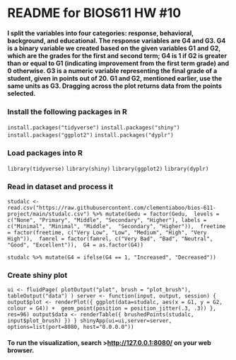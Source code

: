 # README for BIOS611 HW #10
#### I split the variables into four categories: response, behavioral, background, and educational. The response variables are G4 and G3. G4 is a binary variable we created based on the given variables G1 and G2, which are the grades for the first and second term; G4 is 1 if G2 is greater than or equal to G1 (indicating improvement from the first term grade) and 0 otherwise. G3 is a numeric variable representing the final grade of a student, given in points out of 20. G1 and G2, mentioned earlier, use the same units as G3. Dragging across the plot returns data from the points selected. 

### Install the following packages in R
`install.packages("tidyverse")`
`install.packages("shiny")`
`install.packages("ggplot2")`
`install.packages("dyplr")`
### Load packages into R
`library(tidyverse)`
`library(shiny)`
`library(ggplot2)`
`library(dyplr)`

### Read in dataset and process it
`studalc <- read.csv("https://raw.githubusercontent.com/clementiaboo/bios-611-project/main/studalc.csv") %>%
  mutate(Gedu = factor(Gedu, 
    levels = c("None", "Primary", "Middle", "Secondary", "Higher"),
    labels = c("Minimal", "Minimal", "Middle", 
               "Secondary", "Higher")), 
    freetime = factor(freetime, c("Very Low", "Low", "Medium", "High", "Very High")), 
    famrel = factor(famrel, c("Very Bad", "Bad", "Neutral", "Good", "Excellent")), 
    G4 = as.factor(G4))`

`studalc %>%
  mutate(G4 = ifelse(G4 == 1, "Increased", "Decreased"))`
### Create shiny plot
`ui <- fluidPage(
  plotOutput("plot", brush = "plot_brush"),
  tableOutput("data")
)
server <- function(input, output, session) {
   output$plot <- renderPlot({
     ggplot(data=studalc, aes(x = G1, y = G2, colour = G4)) + 
  geom_point(position = position_jitter(.3, .3))
   }, res=96)
output$data <- renderTable({
    brushedPoints(studalc, input$plot_brush)
  })
}
shinyApp(ui=ui,server=server,
  options=list(port=8080, host="0.0.0.0"))`
  
#### To run the visualization, search >http://127.0.0.1:8080/ on your web browser.

